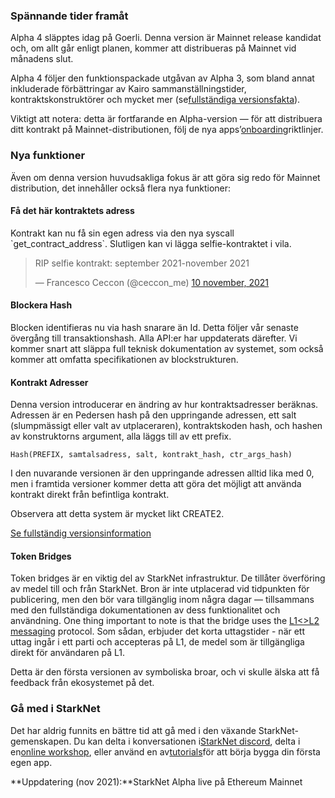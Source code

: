 ### Spännande tider framåt

Alpha 4 släpptes idag på Goerli. Denna version är Mainnet release kandidat och, om allt går enligt planen, kommer att distribueras på Mainnet vid månadens slut.

Alpha 4 följer den funktionspackade utgåvan av Alpha 3, som bland annat inkluderade förbättringar av Kairo sammanställningstider, kontraktskonstruktörer och mycket mer (se[fullständiga versionsfakta](https://github.com/starkware-libs/cairo-lang/releases/tag/v0.5.0)).

Viktigt att notera: detta är fortfarande en Alpha-version — för att distribuera ditt kontrakt på Mainnet-distributionen, följ de nya apps’[onboarding](https://forms.reform.app/starkware/SN-Alpha-Contract-Deployment/l894lu)riktlinjer.

### Nya funktioner

Även om denna version huvudsakliga fokus är att göra sig redo för Mainnet distribution, det innehåller också flera nya funktioner:

#### Få det här kontraktets adress

Kontrakt kan nu få sin egen adress via den nya syscall \`get_contract_address\`. Slutligen kan vi lägga selfie-kontraktet i vila.

<blockquote class="twitter-tweet"><p lang="en" dir="ltr">RIP selfie kontrakt: september 2021-november 2021</p>&mdash; Francesco Ceccon (@ceccon_me) <a href="https://twitter.com/ceccon_me/status/1458410251078836227?ref_src=twsrc%5Etfw">10 november, 2021</a></blockquote> <script async src="https://platform.twitter.com/widgets.js" charset="utf-8"></script>

#### Blockera Hash

Blocken identifieras nu via hash snarare än Id. Detta följer vår senaste övergång till transaktionshash. Alla API:er har uppdaterats därefter. Vi kommer snart att släppa full teknisk dokumentation av systemet, som också kommer att omfatta specifikationen av blockstrukturen.

#### Kontrakt Adresser

Denna version introducerar en ändring av hur kontraktsadresser beräknas. Adressen är en Pedersen hash på den uppringande adressen, ett salt (slumpmässigt eller valt av utplaceraren), kontraktskoden hash, och hashen av konstruktorns argument, alla läggs till av ett prefix.

```
Hash(PREFIX, samtalsadress, salt, kontrakt_hash, ctr_args_hash)
```

I den nuvarande versionen är den uppringande adressen alltid lika med 0, men i framtida versioner kommer detta att göra det möjligt att använda kontrakt direkt från befintliga kontrakt.

Observera att detta system är mycket likt CREATE2.

[Se fullständig versionsinformation](https://github.com/starkware-libs/cairo-lang/releases/tag/v0.6.0)

#### Token Bridges

Token bridges är en viktig del av StarkNet infrastruktur. De tillåter överföring av medel till och från StarkNet. Bron är inte utplacerad vid tidpunkten för publicering, men den bör vara tillgänglig inom några dagar — tillsammans med den fullständiga dokumentationen av dess funktionalitet och användning. One thing important to note is that the bridge uses the [L1<>L2 messaging](https://www.cairo-lang.org/docs/hello_starknet/l1l2.html) protocol. Som sådan, erbjuder det korta uttagstider - när ett uttag ingår i ett parti och accepteras på L1, de medel som är tillgängliga direkt för användaren på L1.

Detta är den första versionen av symboliska broar, och vi skulle älska att få feedback från ekosystemet på det.

### Gå med i StarkNet

Det har aldrig funnits en bättre tid att gå med i den växande StarkNet-gemenskapen. Du kan delta i konversationen i[StarkNet discord](https://discord.gg/uJ9HZTUk2Y), delta i en[online workshop](https://forms.reform.app/starkware/join-a-starknet-workshop/2ma1x8), eller använd en av[tutorials](https://www.cairo-lang.org/docs/hello_starknet/index.html)för att börja bygga din första egen app.

**Uppdatering (nov 2021):**StarkNet Alpha live på Ethereum Mainnet
